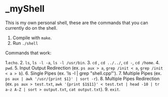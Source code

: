 # _myShell

This is my own personal shell, these are the commands that you can currently do on the shell. 

1. Compile with `make`.
2. Run `./shell`

Commands that work:

1.`echo`.
2. `ls`, `ls -l -a`, `ls -l /usr/bin`.
3. `cd` <directory>, `cd ../../`, `cd -`, `cd /home`.
4. `pwd`.
5. Input Output Redirection (ex. `ps aux > a`, `grep /init < a`, `grep /init < a > b`).
6. Single Pipes (ex. 'ls -l | grep "shell.cpp"').
7. Multiple Pipes (ex. `ps aux | awk '/usr/{print $1}' | sort -r`).
8. Multiple Pipes Redirection (ex. `ps aux > test.txt`, `awk '{print $1$11}' < test.txt | head -10 | tr a-z A-Z | sort > output.txt`, `cat output.txt`).
9. `exit`.
